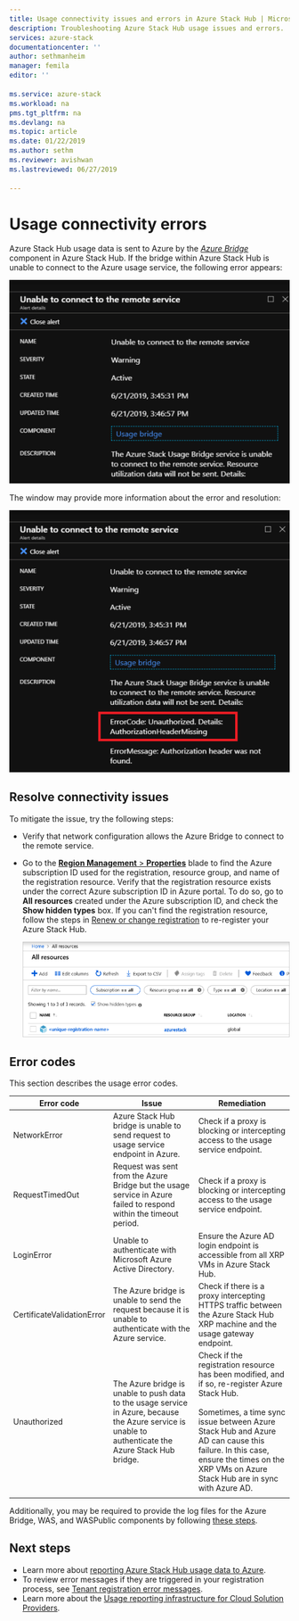 ```yaml
---
title: Usage connectivity issues and errors in Azure Stack Hub | Microsoft Docs
description: Troubleshooting Azure Stack Hub usage issues and errors.
services: azure-stack
documentationcenter: ''
author: sethmanheim
manager: femila
editor: ''

ms.service: azure-stack
ms.workload: na
pms.tgt_pltfrm: na
ms.devlang: na
ms.topic: article
ms.date: 01/22/2019
ms.author: sethm
ms.reviewer: avishwan
ms.lastreviewed: 06/27/2019

---
```


# Usage connectivity errors

Azure Stack Hub usage data is sent to Azure by the [*Azure Bridge*](azure-stack-usage-reporting.md) component in Azure Stack Hub. If the bridge within Azure Stack Hub is unable to connect to the Azure usage service, the following error appears:

![usage bridge error](media/azure-stack-usage-issues/usageerror2.png)

The window may provide more information about the error and resolution:

![error resolution](media/azure-stack-usage-issues/usageerror3.png)

## Resolve connectivity issues

To mitigate the issue, try the following steps:

- Verify that network configuration allows the Azure Bridge to connect to the remote service.

- Go to the [**Region Management** > **Properties**](azure-stack-registration.md#verify-azure-stack-hub-registration) blade to find the Azure subscription ID used for the registration, resource group, and name of the registration resource. Verify that the registration resource exists under the correct Azure subscription ID in Azure portal. To do so, go to **All resources** created under the Azure subscription ID, and check the **Show hidden types** box. If you can't find the registration resource, follow the steps in [Renew or change registration](azure-stack-registration.md#renew-or-change-registration) to re-register your Azure Stack Hub.

  ![Portal](media/azure-stack-usage-issues/stackres.png)

## Error codes

This section describes the usage error codes.

| Error code                 | Issue                                                                                                                                             | Remediation                                                                                                                                                                                                                                                                                        |
|----------------------------|---------------------------------------------------------------------------------------------------------------------------------------------------|----------------------------------------------------------------------------------------------------------------------------------------------------------------------------------------------------------------------------------------------------------------------------------------------------|
| NetworkError               | Azure Stack Hub bridge is unable to send request to usage service endpoint in Azure.                                                            | Check if a proxy is blocking or intercepting access to the usage service endpoint.                                                                                                                                                                                                             |
| RequestTimedOut            | Request was sent from the Azure Bridge but the usage service in Azure failed to respond within the timeout period.                             | Check if a proxy is blocking or intercepting access to the usage service endpoint.                                                                                                                                                                                                                        |
| LoginError                 | Unable to authenticate with Microsoft Azure Active Directory.                                                                                                             | Ensure the Azure AD login endpoint is accessible from all XRP VMs in Azure Stack Hub.                                                                                                                                                                                                                     |
| CertificateValidationError | The Azure bridge is unable to send the request because it is unable to authenticate with the Azure service.                                    | Check if there is a proxy intercepting HTTPS traffic between the Azure Stack Hub XRP machine and the usage gateway endpoint.                                                                                                                                                                                      |
| Unauthorized               | The Azure bridge is unable to push data to the usage service in Azure, because the Azure service is unable to authenticate the Azure Stack Hub bridge. | Check if the registration resource has been modified, and if so, re-register Azure Stack Hub. <br><br> Sometimes, a time sync issue between Azure Stack Hub and Azure AD can cause this failure. In this case, ensure the times on the XRP VMs on Azure Stack Hub are in sync with Azure AD. |
|                            |                                                                                                                                                   |                                                                                                                                                                                                                                                                                                    |

Additionally, you may be required to provide the log files for the Azure Bridge, WAS, and WASPublic components by following [these steps](azure-stack-configure-on-demand-diagnostic-log-collection.md#use-the-privileged-endpoint-pep-to-collect-diagnostic-logs).

## Next steps

- Learn more about [reporting Azure Stack Hub usage data to Azure](azure-stack-usage-reporting.md).
- To review error messages if they are triggered in your registration process, see [Tenant registration error messages](azure-stack-registration-errors.md).
- Learn more about the [Usage reporting infrastructure for Cloud Solution Providers](azure-stack-csp-ref-infrastructure.md).
